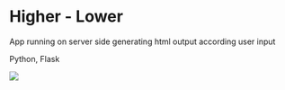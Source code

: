 <h1>Higher - Lower</h1>
<p>App running on server side generating html output according user input</p>
<p>Python, Flask</p>
<img src="higher-lower.gif">
